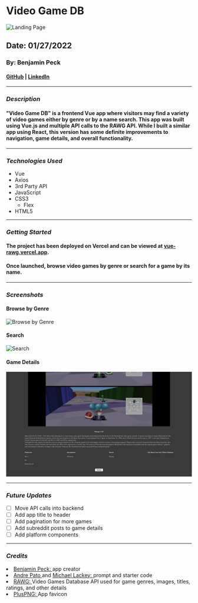 # Video Game DB
![Landing Page](screenshots/video-game-database.png)
## Date: 01/27/2022
### By: Benjamin Peck
#### [GitHub](https://github.com/benjaminobambino) | [LinkedIn](https://www.linkedin.com/in/benjaminlpeck/)
***
### ***Description***
#### "Video Game DB" is a frontend Vue app where visitors may find a variety of video games either by genre or by a name search. This app was built using Vue.js and multiple API calls to the RAWG API. While I built a similar app using React, this version has some definite improvements to navigation, game details, and overall functionality.

***
### ***Technologies Used***
* Vue
* Axios
* 3rd Party API
* JavaScript
* CSS3
  * Flex
* HTML5
***
### ***Getting Started***
#### The project has been deployed on Vercel and can be viewed at [vue-rawg.vercel.app](https://vue-rawg.vercel.app/).
#### Once launched, browse video games by genre or search for a game by its name.
***
### ***Screenshots***
#### Browse by Genre
![Browse by Genre](screenshots/genre-select.png)
#### Search
![Search](screenshots/search.png)
#### Game Details
![Game Details](screenshots/game-select.png)
***
### ***Future Updates***
- [ ] Move API calls into backend
- [ ] Add app title to header
- [ ] Add pagination for more games
- [ ] Add subreddit posts to game details
- [ ] Add platform components
***
### ***Credits***
<li>
  <a
    href="https://www.linkedin.com/in/benjaminlpeck/"
    target="_blank"
    rel="noopener noreferrer"
  >
    Benjamin Peck:
  </a>
  app creator
</li>
<li>
  <a
    href="https://www.andrepato.com/"
    target="_blank"
    rel="noopener noreferrer"
  >
    Andre Pato
  </a>
  and
  <a
    href="https://michaellackey.com/"
    target="_blank"
    rel="noopener noreferrer"
  >
    Michael Lackey:
  </a>
  prompt and starter code
</li>
<li>
  <a
    href="https://rawg.io/apidocs"
    target="_blank"
    rel="noopener noreferrer"
  >
    RAWG:
  </a>
  Video Games Database API used for game genres, images, titles,
  ratings, and other details
</li>
<li>
  <a
    href="https://pluspng.com/png-54686.html"
    target="_blank"
    rel="noopener noreferrer"
  >
    PlusPNG:
  </a>
  App favicon
</li>